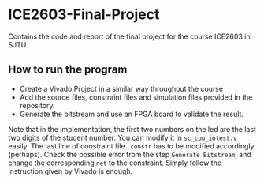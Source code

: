# ICE2603-Final-Project
Contains the code and report of the final project for the course ICE2603 in SJTU

## How to run the program

- Create a Vivado Project in a similar way throughout the course
- Add the source files, constraint files and simulation files provided in the repository.
- Generate the bitstream and use an FPGA board to validate the result.

Note that in the implementation, the first two numbers on the led are the last two digits of the student number. You can modify it in `sc_cpu_iotest.v` easily. The last line of constraint file `.constr` has to be modified accordingly (perhaps). Check the possible error from the step `Generate Bitstream`, and change the corresponding `net` to the constraint. Simply follow the instruction given by Vivado is enough.
